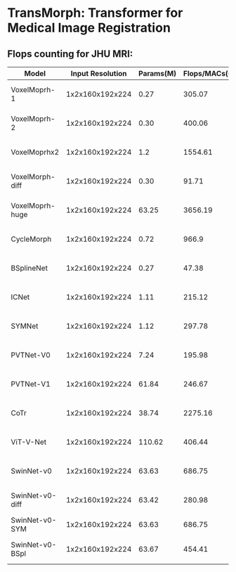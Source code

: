 # TransMorph: Transformer for Medical Image Registration


## Flops counting for JHU MRI:
Model           | Input Resolution | Params(M) | Flops/MACs(G)| DSC          |
---             |---               |---        |---           |---           |
VoxelMoprh-1    |1x2x160x192x224   | 0.27      |305.07        |0.706 +- 0.137|
VoxelMoprh-2    |1x2x160x192x224   | 0.30      |400.06        |0.711 +- 0.135|
VoxelMoprhx2    |1x2x160x192x224   | 1.2       |1554.61       |0.726 +- 0.130|
VoxelMorph-diff |1x2x160x192x224   | 0.30      |91.71         |0.701 +- 0.139|
VoxelMoprh-huge |1x2x160x192x224   | 63.25     |3656.19       |0.732 +- 0.127|
CycleMorph      |1x2x160x192x224   | 0.72      |966.9         |0.694 +- 0.138|
BSplineNet      |1x2x160x192x224   | 0.27      |47.38         |0.700 +- 0.135|
ICNet           |1x2x160x192x224   | 1.11      |215.12        |0.648 +- 0.149|
SYMNet          |1x2x160x192x224   | 1.12      |297.78        |0.673 +- 0.145|
PVTNet-V0       |1x2x160x192x224   | 7.24      |195.98        |0.712 +- 0.134|
PVTNet-V1       |1x2x160x192x224   | 61.84     |246.67        |0.718 +- 0.133|
CoTr            |1x2x160x192x224   | 38.74     |2275.16       |0.714 +- 0.134|
ViT-V-Net       |1x2x160x192x224   | 110.62    |406.44        |0.725 +- 0.130|
SwinNet-v0      |1x2x160x192x224   | 63.63     |686.75        |0.733 +- 0.128|
SwinNet-v0-diff |1x2x160x192x224   | 63.42     |280.98        |0.718 +- 0.131|
SwinNet-v0-SYM  |1x2x160x192x224   | 63.63     |686.75        |
SwinNet-v0-BSpl |1x2x160x192x224   | 63.67     |454.41        |0.730 +- 0.127|
